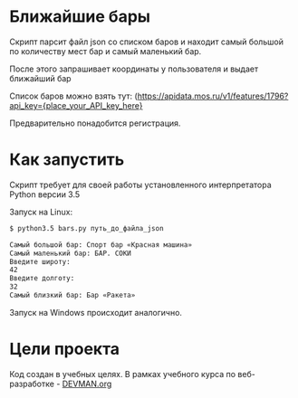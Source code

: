 # Ближайшие бары

Скрипт парсит файл json со списком баров и находит самый большой по количеству мест бар и самый маленький бар.

После этого запрашивает координаты у пользователя и выдает ближайший бар

Список баров можно взять тут:
 (https://apidata.mos.ru/v1/features/1796?api_key={place_your_API_key_here}
   
Предварительно понадобится регистрация.

# Как запустить

Скрипт требует для своей работы установленного интерпретатора Python версии 3.5

Запуск на Linux:

```bash
$ python3.5 bars.py путь_до_файла_json

Самый большой бар: Спорт бар «Красная машина»
Самый маленький бар: БАР. СОКИ
Введите широту:
42
Введите долготу:
32
Самый близкий бар: Бар «Ракета»
```

Запуск на Windows происходит аналогично.

# Цели проекта

Код создан в учебных целях. В рамках учебного курса по веб-разработке - [DEVMAN.org](https://devman.org)
